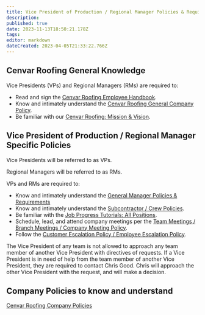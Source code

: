 ```yaml
---
title: Vice President of Production / Regional Manager Policies & Requirements
description: 
published: true
date: 2023-11-13T18:50:21.178Z
tags: 
editor: markdown
dateCreated: 2023-04-05T21:33:22.766Z
---
```


## Cenvar Roofing General Knowledge

Vice Presidents (VPs) and Regional Managers (RMs) are required to:

-   Read and sign the [Cenvar Roofing Employee Handbook](/i/214).
-   Know and intimately understand the [Cenvar Roofing General Company Policy](//wiki2.cenvarroofing.com/i/55).
-   Be familiar with our [Cenvar Roofing: Mission & Vision](/i/11).

## Vice President of Production / Regional Manager Specific Policies

Vice Presidents will be referred to as VPs.

Regional Managers will be referred to as RMs.

VPs and RMs are required to:

-   Know and intimately understand the [General Manager Policies & Requirements](/i/29)
-   Know and intimately understand the [Subcontractor / Crew Policies](/i/45).
-   Be familiar with the [Job Progress Tutorials: All Positions](/i/61).
-   Schedule, lead, and attend company meetings per the [Team Meetings / Branch Meetings / Company Meeting Policy](/i/41).
-   Follow the [Customer Escalation Policy / Employee Escalation Policy](/i/40).

The Vice President of any team is not allowed to approach any team member of another Vice President with directives of requests. If a Vice President is in need of help from the team member of another Vice President, they are required to contact Chris Good. Chris will approach the other Vice President with the request, and will make a decision.

## Company Policies to know and understand

[Cenvar Roofing Company Policies](/i/59)